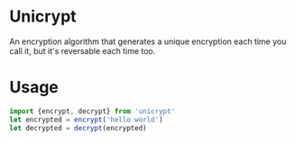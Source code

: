 # Unicrypt
An encryption algorithm that generates a unique encryption each time you call it, but it's reversable each time too.
# Usage
```js
import {encrypt, decrypt} from 'unicrypt'
let encrypted = encrypt('hello world')
let decrypted = decrypt(encrypted)
```
